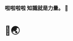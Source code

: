 
### 啦啦啦啦 知識就是力量。 👋

   
<!--
**HUANGZHENJIE2/huangzhenjie2** is a ✨ _special_ ✨ repository because its `README.md` (this file) appears on your GitHub profile.

<!--Here are some ideas to get you started:
<!--🔭 I’m currently working on ...-->
<!--- 🌱 I’m currently learning 《110》
<!--👯 I’m looking to collaborate on -->
<!-- 🤔 I’m looking for help with 
- 💬 Ask me about coding,coding
- 📫 How to reach me: huangzhenjie@hzj.ac.cn
- 😄 Pronouns: 知識就是力量
- ⚡ Fun fact: 一刀999级--> 
# 🚩🌏
